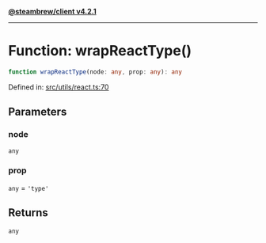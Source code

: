 [**@steambrew/client v4.2.1**](../README.md)

***

# Function: wrapReactType()

```ts
function wrapReactType(node: any, prop: any): any
```

Defined in: [src/utils/react.ts:70](https://github.com/shdwmtr/plugutil/blob/b52230e3bd417b9353d983856323dee8a90c4f70/client/src/utils/react.ts#L70)

## Parameters

### node

`any`

### prop

`any` = `'type'`

## Returns

`any`
